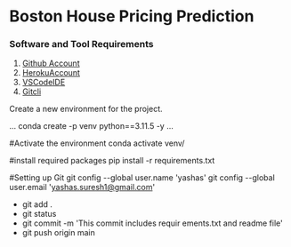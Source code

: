 # Boston House Pricing Prediction

### Software and Tool Requirements

1. [Github Account](https://github.com/yashas9916/bostonhousepricing)
2. [HerokuAccount](https://heroku.com)
3. [VSCodeIDE](https://code.visualstudio.com/)
4. [Gitcli](https://git-scm.com/docs/gitcli)

Create a new environment for the project.

...
conda create -p venv python==3.11.5 -y
...

#Activate the environment
conda activate venv/

#install required packages
pip install -r requirements.txt

#Setting up Git
git config --global user.name 'yashas'
git config --global user.email 'yashas.suresh1@gmail.com'

- git add . 
- git status
- git commit -m 'This commit includes requir
ements.txt and readme file'
- git push origin main 